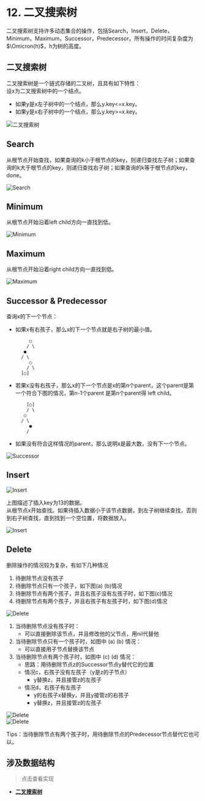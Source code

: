 # 12. 二叉搜索树

二叉搜索树支持许多动态集合的操作，包括Search，Insert，Delete，Minimum，Maximum，Successor，Predecessor。所有操作的时间复杂度为$\Omicron(h)$，h为树的高度。

## 二叉搜索树

二叉搜索树是一个链式存储的二叉树，且具有如下特性：  
设x为二叉搜索树中的一个结点。  
* 如果y是x左子树中的一个结点，那么y.key<=x.key。  
* 如果y是x右子树中的一个结点，那么y.key>=x.key。  

![二叉搜索树](https://raw.githubusercontent.com/maomao9003/Introduction-to-Algorithms/master/.res/12_1.PNG)  

## Search

从根节点开始查找，如果查询的k小于根节点的key，则递归查找左子树；如果查询的k大于根节点的key，则递归查找右子树；如果查询的k等于根节点的key，done。

![Search](https://raw.githubusercontent.com/maomao9003/Introduction-to-Algorithms/master/.res/12_SEARCH.PNG)  

## Minimum

从根节点开始沿着left child方向一直找到低。

![Minimum](https://raw.githubusercontent.com/maomao9003/Introduction-to-Algorithms/master/.res/12_MIN.PNG)  

## Maximum

从根节点开始沿着right child方向一直找到低。

![Maximum](https://raw.githubusercontent.com/maomao9003/Introduction-to-Algorithms/master/.res/12_MAX.PNG)  

## Successor & Predecessor

查询x的下一个节点：  
* 如果x有右孩子，那么x的下一个节点就是右子树的最小值。  
    ```
         ○
        / \ 
       ●
      / \ 
         ○
        / \ 
      [○]
    ```
* 若果x没有右孩子，那么x的下一个节点是x的第n个parent，这个parent是第一个符合下图的情况，第n-1个parent 是第n个parent得 left child。  
    ```
        [○]
        / \ 
       ○
      / \ 
         ●
        / 
    ```
* 如果没有符合这样情况的parent，那么说明x是最大数，没有下一个节点。  

![Successor](https://raw.githubusercontent.com/maomao9003/Introduction-to-Algorithms/master/.res/12_SUCCESSOR.PNG)  

## Insert

![Insert](https://raw.githubusercontent.com/maomao9003/Introduction-to-Algorithms/master/.res/12_3.PNG)  

上图描述了插入key为13的数据。  
从根节点x开始查找。如果待插入数据小于该节点数据，到左子树继续查找，否则到右子树查找，直到找到一个空位置，将数据放入。

![Insert](https://raw.githubusercontent.com/maomao9003/Introduction-to-Algorithms/master/.res/12_INSERT.PNG)  

## Delete

删除操作的情况较为复杂，有如下几种情况  
1. 待删除节点没有孩子 
1. 待删除节点只有一个孩子，如下图(a) (b)情况  
1. 待删除节点有两个孩子，并且右孩子没有左孩子时，如下图(c)情况  
1. 待删除节点有两个孩子，并且右孩子有左孩子时，如下图(d)情况  

![Delete](https://raw.githubusercontent.com/maomao9003/Introduction-to-Algorithms/master/.res/12_4.PNG)  

1. 当待删除节点没有孩子时：  
    * 可以直接删除该节点，并且修改他的父节点，用nil代替他
1. 当待删除节点只有一个孩子时，如图中 (a) (b) 情况：  
    * 可以直接用子节点替换该节点
1. 当待删除节点有两个孩子时，如图中 (c) (d) 情况： 
    * 思路：用待删除节点z的Successor节点y替代它的位置
    * 情况c，右孩子没有左孩子（y是z的子节点）
        * y替换z，并且接管z的左孩子
    * 情况d，右孩子有左孩子
        * y的右孩子x替换y，并且y接管z的右孩子
        * y替换z，并且接管z的左孩子

![Delete](https://raw.githubusercontent.com/maomao9003/Introduction-to-Algorithms/master/.res/12_TRANSPLANT.PNG)  
![Delete](https://raw.githubusercontent.com/maomao9003/Introduction-to-Algorithms/master/.res/12_DELETE.PNG)  

Tips：当待删除节点有两个孩子时，用待删除节点的Predecessor节点替代它也可以。

## 涉及数据结构
> 点击查看实现
+ **[二叉搜索树](https://github.com/maomao9003/Introduction-to-Algorithms/blob/master/Code/Algorithms/A-12-0-BinarySearchTree/BinarySearchTree.h)** 
